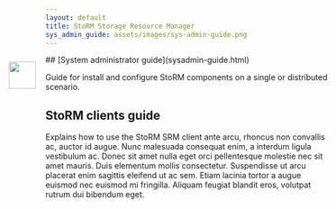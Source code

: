 ```yaml
---
layout: default
title: StoRM Storage Resource Manager
sys_admin_guide: assets/images/sys-admin-guide.png
---
```


<img src="{{ page.sys_admin_guide }}" style="float: left; margin-top: 8px; margin-left: -65px; padding-top: 4px; margin-right: 10px;" width="48"/>
## [System administrator guide](sysadmin-guide.html)

Guide for install and configure StoRM components on a single or distributed scenario.
 
## StoRM clients guide

Explains how to use the StoRM SRM client ante arcu, rhoncus non convallis ac, auctor id augue. Nunc malesuada consequat enim, a interdum ligula vestibulum ac. Donec sit amet nulla eget orci pellentesque molestie nec sit amet mauris. Duis elementum mollis consectetur. Suspendisse ut arcu placerat enim sagittis eleifend ut ac sem. Etiam lacinia tortor a augue euismod nec euismod mi fringilla. Aliquam feugiat blandit eros, volutpat rutrum dui bibendum eget.
